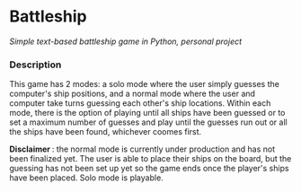# Battleship
<em> Simple text-based battleship game in Python, personal project </em>

<h3> Description </h3>
This game has 2 modes: a solo mode where the user simply guesses the computer's ship positions, and a normal mode where the user and computer take turns guessing each other's ship locations. Within each mode, there is the option of playing until all ships have been guessed or to set a maximum number of guesses and play until the guesses run out or all the ships have been found, whichever coomes first.

<strong> Disclaimer </strong>: the normal mode is currently under production and has not been finalized yet. The user is able to place their ships on the board, but the guessing has not been set up yet so the game ends once the player's ships have been placed. Solo mode is playable.


